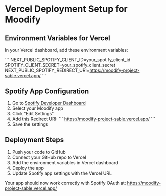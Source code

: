 # Vercel Deployment Setup for Moodify

## Environment Variables for Vercel

In your Vercel dashboard, add these environment variables:

\`\`\`
NEXT_PUBLIC_SPOTIFY_CLIENT_ID=your_spotify_client_id
SPOTIFY_CLIENT_SECRET=your_spotify_client_secret  
NEXT_PUBLIC_SPOTIFY_REDIRECT_URI=https://moodify-project-sable.vercel.app/
\`\`\`

## Spotify App Configuration

1. Go to [Spotify Developer Dashboard](https://developer.spotify.com/dashboard)
2. Select your Moodify app
3. Click "Edit Settings"
4. Add this Redirect URI:
   \`\`\`
   https://moodify-project-sable.vercel.app/
   \`\`\`
5. Save the settings

## Deployment Steps

1. Push your code to GitHub
2. Connect your GitHub repo to Vercel
3. Add the environment variables in Vercel dashboard
4. Deploy the app
5. Update Spotify app settings with the Vercel URL

Your app should now work correctly with Spotify OAuth at:
https://moodify-project-sable.vercel.app/
